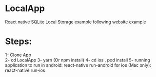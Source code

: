 # LocalApp
React native SQLite Local Storage example following website example

# Steps:
1- Clone App
<br />
2- cd LocalApp
3- yarn (Or npm install)
4- cd ios , pod install
5- running application
to run in android: react-native run-android
for ios (Mac only): react-native run-ios
